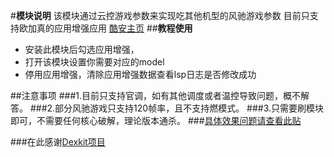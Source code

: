 
#**模块说明**
该模块通过云控游戏参数来实现吃其他机型的风驰游戏参数
目前只支持欧加真的应用增强应用
[酷安主页](http://www.coolapk.com/u/1094958)
##**教程使用**
- 安装此模块后勾选应用增强，
- 打开该模块设置你需要对应的model
- 停用应用增强，清除应用增强数据查看lsp日志是否修改成功

##注意事项
###1.目前只支持官调，如有其他调度或者温控导致问题，概不解答。
###2.部分风驰游戏只支持120帧率，且不支持燃模式。
###3.只需要刷模块即可，不需要任何核心破解，理论版本通杀。
###[具体效果问题请查看此贴](https://www.coolapk.com/feed/64599513?shareKey=OTFjNjY2YjQ1MGQxNjgzMDRiZjY~&shareUid=1094958&shareFrom=com.coolapk.market_15.3.1)

###在此感谢[Dexkit项目](https://luckypray.org/DexKit/)

